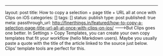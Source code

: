 ---
layout: post
title: How to copy a selection + page title + URL all at once with Clips on iOS
categories: []
tags: []
status: publish
type: post
published: true
meta:
  passthrough_url: http://finerthings.in/featured/how-to-copy-a-selection-page-title-url-all-at-once-with-clips-on-ios/
--->But Clips goes one better. In Settings > Copy Templates, you can create your own copy templates that fit your workflow (hello Markdown users). Maybe you usually paste a quote with the title of the article linked to the source just below. Clips’ template tools are perfect for this.
